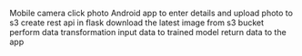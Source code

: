 Mobile camera click photo
Android app to enter details and upload photo to s3
create rest api in flask
download the latest image from s3 bucket
perform data transformation
input data to trained model
return data to the app
